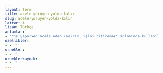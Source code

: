 ```yaml
---
layout: term
title: acele yürüyen yolda kalır
slug: acele-yuruyen-yolda-kalir
letter: A
lisan: Türkçe
anlamlar:
- '"iş yaparken acele eden şaşırır, işini bitiremez" anlamında kullanılan bir söz'
ozellikler:
- - ''
ornekler:
- - ''
orneklerkaynak:
- - ''
---
```

